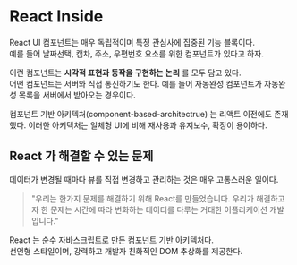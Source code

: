 # React Inside

React UI 컴포넌트는 매우 독립적이며 특정 관심사에 집중된 기능 블록이다.\
예를 들어 날짜선택, 캡차, 주소, 우편번호 요소를 위한 컴포넌트가 있다고 하자.

이런 컴포넌트는 **시각적 표현과 동작을 구현하는 논리** 를 모두 담고 있다.\
어떤 컴포넌트는 서버와 직접 통신하기도 한다. 예를 들어 자동완성 컴포넌트가 자동완성 목록을 서버에서 받아오는 경우이다.

컴포넌트 기반 아키텍처(component-based-architectrue) 는 리액트 이전에도 존재했다.
이러한 아키텍처는 일체형 UI에 비해 재사용과 유지보수, 확장이 용이하다.

## React 가 해결할 수 있는 문제

데이터가 변경될 때마다 뷰를 직접 변경하고 관리하는 것은 매우 고통스러운 일이다.

> "우리는 한가지 문제를 해결하기 위해 React를 만들었습니다. 우리가 해결하고자 한 문제는 시간에 따라 변화하는 데이터를 다루는 거대한 어플리케이션 개발입니다."

React 는 순수 자바스크립트로 만든 컴포넌트 기반 아키텍처다.\
선언형 스타일이며, 강력하고 개발자 친화적인 DOM 추상화를 제공한다.

